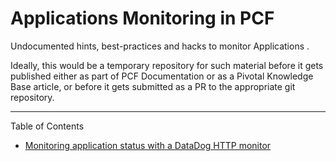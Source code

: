 # Applications Monitoring in PCF

Undocumented hints, best-practices and hacks to monitor Applications .

Ideally, this would be a temporary repository for such material before it gets published either as part of PCF Documentation or as a Pivotal Knowledge Base article, or before it gets submitted as a PR to the appropriate git repository.

---

Table of Contents

- [Monitoring application status with a DataDog HTTP monitor](HTTP-MONITOR-DATADOG.md)
